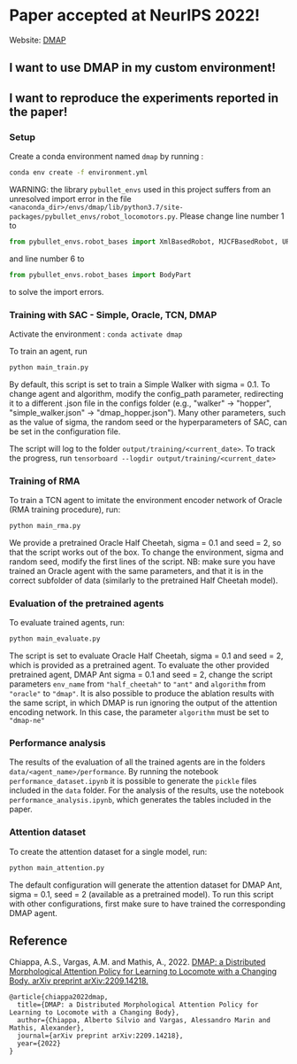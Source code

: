 # Paper accepted at NeurIPS 2022!

Website: [DMAP](https://amathislab.github.io/dmap/)

## I want to use DMAP in my custom environment!

## I want to reproduce the experiments reported in the paper!

### Setup

Create a conda environment named `dmap` by running :

``` bash
conda env create -f environment.yml
```

WARNING: the library `pybullet_envs` used in this project suffers from an unresolved import error in the file `<anaconda_dir>/envs/dmap/lib/python3.7/site-packages/pybullet_envs/robot_locomotors.py`. Please change line number 1 to

``` python
from pybullet_envs.robot_bases import XmlBasedRobot, MJCFBasedRobot, URDFBasedRobot
```

and line number 6 to

``` python
from pybullet_envs.robot_bases import BodyPart
```

 to solve the import errors.

### Training with SAC - Simple, Oracle, TCN, DMAP

Activate the environment : `conda activate dmap`

To train an agent, run

``` bash
python main_train.py
```

By default, this script is set to train a Simple Walker with sigma = 0.1. To change agent and algorithm, modify
the config_path parameter, redirecting it to a different .json file in the configs folder (e.g., "walker" -> "hopper",
"simple_walker.json" -> "dmap_hopper.json"). Many other parameters, such as the value of sigma, the random seed or the hyperparameters of SAC, can be set in the configuration file.

The script will log to the folder `output/training/<current_date>`. To track the progress, run `tensorboard --logdir output/training/<current_date>`

### Training of RMA

To train a TCN agent to imitate the environment encoder network of Oracle (RMA training procedure), run:

``` bash
python main_rma.py
```

We provide a pretrained Oracle Half Cheetah, sigma = 0.1 and seed = 2, so that the script works out of the box. To change the environment, sigma and random seed, modify the first lines of the script. NB: make sure you have trained an Oracle
agent with the same parameters, and that it is in the correct subfolder of data (similarly to the pretrained Half Cheetah
model).

### Evaluation of the pretrained agents

To evaluate trained agents, run:

``` bash
python main_evaluate.py
```

The script is set to evaluate Oracle Half Cheetah, sigma = 0.1 and seed = 2, which is provided as a pretrained agent. To evaluate the other provided pretrained agent, DMAP Ant sigma = 0.1 and seed = 2, change the script parameters `env_name` from `"half_cheetah"` to `"ant"` and `algorithm` from `"oracle"` to `"dmap"`. It is also possible to produce the ablation results with the same script, in which DMAP is run ignoring the output of the attention encoding network. In this case, the parameter `algorithm` must be set to `"dmap-ne"`

### Performance analysis

The results of the evaluation of all the trained agents are in the folders `data/<agent_name>/performance`. By running the notebook `performance_dataset.ipynb` it is possible to generate the `pickle` files included in the `data` folder. For the analysis of the results, use the notebook `performance_analysis.ipynb`, which generates the tables included in the paper.

### Attention dataset

To create the attention dataset for a single model, run:

``` bash
python main_attention.py
```

The default configuration will generate the attention dataset for DMAP Ant, sigma = 0.1, seed = 2 (available as a pretrained model). To run this script with other configurations, first make sure to have trained the corresponding DMAP agent.


## Reference

Chiappa, A.S., Vargas, A.M. and Mathis, A., 2022. [DMAP: a Distributed Morphological Attention Policy for Learning to Locomote with a Changing Body. arXiv preprint arXiv:2209.14218.](https://arxiv.org/abs/2209.14218)

```
@article{chiappa2022dmap,
  title={DMAP: a Distributed Morphological Attention Policy for Learning to Locomote with a Changing Body},
  author={Chiappa, Alberto Silvio and Vargas, Alessandro Marin and Mathis, Alexander},
  journal={arXiv preprint arXiv:2209.14218},
  year={2022}
}
```
